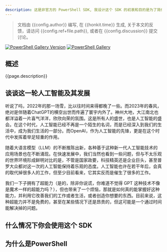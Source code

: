 ```yaml
---
description: 这是非官方的 PowerShell SDK, 我设计这个 SDK 的初衷和目的是为了简化大家对 OpenAI 服务访问的难度，并且将其跟自己日常的工作能无缝地结合起来。最开始其实是解决我自己的需求，然后逐渐扩展，并且形成了一个相对比较完整、完善的版本，目前它既支持OpenAI服务调用，也支持Azure OpenAI 服务调用，甚至最近还支持了本地模型的支持。另外，它不是一个简单意义上的API 封装，而是一个更加贴近 PowerShell 使用场景的 SDK， 比如支持管道操作、支持自定义输出格式， 支持文件输入输出等等，这将极大地提高用户的使用效率。
---
```


> 文档由 {{config.author}} 编写, 在 {{honkit.time}} 生成, 关于本文的反馈，请访问 {{config.ref+file.path}}, 或者在 {{config.discussion}} 提交讨论。

[![PowerShell Gallery Version](https://img.shields.io/powershellgallery/v/code365scripts.openai?label=code365scripts.openai)](https://www.powershellgallery.com/packages/code365scripts.openai) [![PowerShell Gallery](https://img.shields.io/powershellgallery/dt/code365scripts.openai)](https://www.powershellgallery.com/packages/code365scripts.openai)

## 概述

{{page.description}}


## 谈谈这一轮人工智能及其发展

听说了吗，2022年的那一场雪，比以往时间来得都晚了一些。而2023年的春风，绝对是伴随着ChatGPT的横空出世而传遍了寰宇内外了。神州大地，大江南北也都洋溢着一片喜气洋洋，欣欣向荣的氛围。这是所有人的盛世，也是人工智能的盛会。在这个时代，人工智能已经不再是一个陌生的名词，而是已经深入到我们的生活中，成为我们生活的一部分。而OpenAI，作为人工智能的先锋，更是在这个时代中发挥着举足轻重的作用。

随着大语言模型（LLM）的不断推陈出新，各种基于这种新一代人工智能技术的应用场景也在不断涌现。在快速发展中，我们当然也看到一些问题，但与不太乐观的世界环境形成鲜明对比的是，不管是国家政要，科技精英还是企业巨头，甚至普罗大众都对这一次的人工智能保持着乐观的态度。人工智能也许在若干年后，会真的取代掉很多人的工作，但至少目前看来，它其实反而是催生了很多的工作。

我们一下子拥有了超能力（是的，除非你说谎，你难道不觉得 GPT 这种技术不像是魔术一样的超能力吗？），但也带来了一个烦恼，那就是如何真的能掌握好这种能力，并利用它改善我们的工作或者生活，或者创造你想要的东西。目前来说，这种超能力并不是免费的，甚至在某些情况下还是昂贵的，但这可能是一个通过时间能解决掉的问题。



## 什么情况下你会使用这个 SDK


## 为什么是PowerShell





